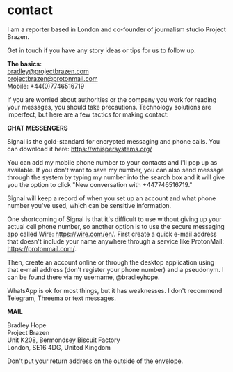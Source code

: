 # contact

I am a reporter based in London and co-founder of journalism studio Project Brazen.

Get in touch if you have any story ideas or tips for us to follow up.

<b>The basics:</b><br>
bradley@projectbrazen.com<br>
projectbrazen@protonmail.com<br>
Mobile: +44(0)7746516719<br>

If you are worried about authorities or the company you work for reading your messages, you should take precautions. Technology solutions are imperfect, but here are a few tactics for making contact:

<b>CHAT MESSENGERS</b>

Signal is the gold-standard for encrypted messaging and phone calls. You can download it here: https://whispersystems.org/

You can add my mobile phone number to your contacts and I'll pop up as available. If you don't want to save my number, you can also send message through the system by typing my number into the search box and it will give you the option to click "New conversation with +447746516719."

Signal will keep a record of when you set up an account and what phone number you've used, which can be sensitive information.

One shortcoming of Signal is that it's difficult to use without giving up your actual cell phone number, so another option is to use the secure messaging app called Wire: https://wire.com/en/. First create a quick e-mail address that doesn't include your name anywhere through a service like ProtonMail: https://protonmail.com/. 

Then, create an account online or through the desktop application using that e-mail address (don't register your phone number) and a pseudonym. I can be found there via my username, @bradleyhope.

WhatsApp is ok for most things, but it has weaknesses. I don't recommend Telegram, Threema or text messages. 

<b>MAIL</b>

Bradley Hope<br>
Project Brazen<br>
Unit K208, Bermondsey Biscuit Factory<br>
London, SE16 4DG, United Kingdom<br>

Don't put your return address on the outside of the envelope.
